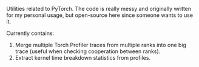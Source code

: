 Utilities related to PyTorch. The code is really messy and originally written for my personal usage, but open-source here since someone wants to use it.

Currently contains:

1. Merge multiple Torch Profiler traces from multiple ranks into one big trace (useful when checking cooperation between ranks).
2. Extract kernel time breakdown statistics from profiles.
